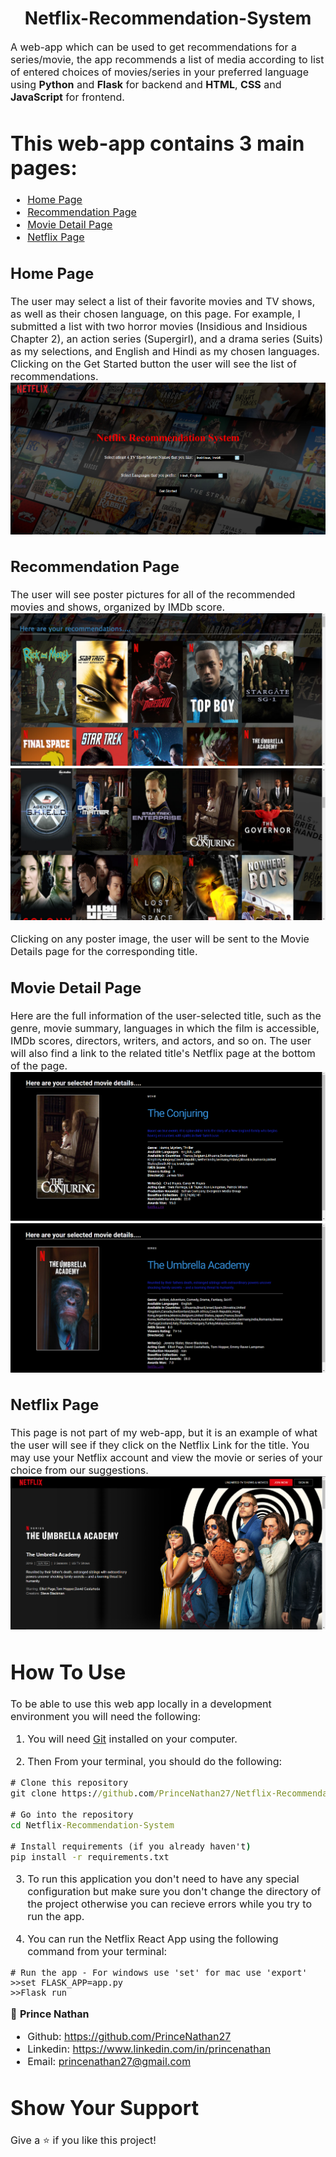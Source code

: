 <h1 align="center">Netflix-Recommendation-System</h1>
<p><font size="3">
A web-app which can be used to get recommendations for a series/movie, the app recommends a list of media according to list of entered choices of movies/series in your preferred language using <strong>Python</strong> and <strong>Flask</strong> for backend and <strong>HTML</strong>, <strong>CSS</strong> and <strong>JavaScript</strong> for frontend.
</p>

 # This web-app contains 3 main pages:
- [Home Page](#home-page)
- [Recommendation Page](#recommendation-page)
- [Movie Detail Page](#movie-detail-page)
- [Netflix Page](#netflix-page)

## Home Page
The user may select a list of their favorite movies and TV shows, as well as their chosen language, on this page. For example, I submitted a list with two horror movies (Insidious and Insidious Chapter 2), an action series (Supergirl), and a drama series (Suits) as my selections, and English and Hindi as my chosen languages.
Clicking on the Get Started button the user will see the list of recommendations.
![](/app/static/screenshots/Screenshot-HomePage.png)

## Recommendation Page
The user will see poster pictures for all of the recommended movies and shows, organized by IMDb score.
![](/app/static/screenshots/Screenshot-RecommendationPage1.png)
![](/app/static/screenshots/Screenshot-RecommendationPage2.png)

Clicking on any poster image, the user will be sent to the Movie Details page for the corresponding title.

## Movie Detail Page
Here are the full information of the user-selected title, such as the genre, movie summary, languages in which the film is accessible, IMDb scores, directors, writers, and actors, and so on. The user will also find a link to the related title's Netflix page at the bottom of the page. 
![](/app/static/screenshots/Screenshot-MovieDetailPage1.png)
![](/app/static/screenshots/Screenshot-MovieDetailPage2.png)

## Netflix Page
This page is not part of my web-app, but it is an example of what the user will see if they click on the Netflix Link for the title.
You may use your Netflix account and view the movie or series of your choice from our suggestions.
![](/app/static/screenshots/Screenshot-NetflixPage.png)

# How To Use

To be able to use this web app locally in a development environment you will need the following:

1) You will need [Git](https://git-scm.com) installed on your computer.

2) Then From your terminal, you should do the following:

```cmd
# Clone this repository
git clone https://github.com/PrinceNathan27/Netflix-Recommendation-System.git

# Go into the repository
cd Netflix-Recommendation-System

# Install requirements (if you already haven't)
pip install -r requirements.txt

```
3) To run this application you don't need to have any special configuration but make sure you don't change the directory of the project otherwise you can recieve errors while you try to run the app.

4) You can run the Netflix React App using the following command from your terminal:

```
# Run the app - For windows use 'set' for mac use 'export'
>>set FLASK_APP=app.py 
>>Flask run
```

👤 **Prince Nathan**
- Github: https://github.com/PrinceNathan27
- Linkedin: https://www.linkedin.com/in/princenathan
- Email: princenathan27@gmail.com


# Show Your Support 

Give a ⭐️ if you like this project!
